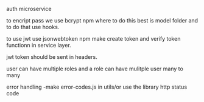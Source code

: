 auth microservice

to encript pass we use bcrypt npm
where to do this best is model folder 
and to do that use hooks.

to use jwt use jsonwebtoken npm
make create token and verify token functionn in service layer.

jwt token should be sent in headers.

user can have multiple roles and a role can have mulitple user many to many

error handling
-make error-codes.js in utils/or use the library http status code 
